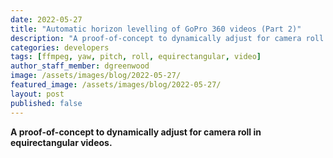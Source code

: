 ```yaml
---
date: 2022-05-27
title: "Automatic horizon levelling of GoPro 360 videos (Part 2)"
description: "A proof-of-concept to dynamically adjust for camera roll in equirectangular videos."
categories: developers
tags: [ffmpeg, yaw, pitch, roll, equirectangular, video]
author_staff_member: dgreenwood
image: /assets/images/blog/2022-05-27/
featured_image: /assets/images/blog/2022-05-27/
layout: post
published: false
---
```


**A proof-of-concept to dynamically adjust for camera roll in equirectangular videos.**